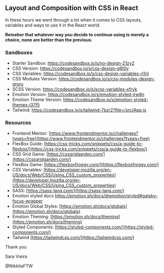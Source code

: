 ## **Layout and Composition with CSS in React**

In these hours we went through a lot when it comes to CSS layouts, variables and ways to use it in the React world.

**Remeber that whatever way you decide to continue using is merely a choice, none are better than the previous.**

### Sandboxes

 - Starter Sandbox: https://codesandbox.io/s/no-design-21zy2
 - CSS Version: https://codesandbox.io/s/css-design-g6t0v
 - CSS Variables: https://codesandbox.io/s/css-design-variables-ri1nl
 - CSS Modules Version: https://codesandbox.io/s/css-modules-design-qroru
 - SCSS Version: https://codesandbox.io/s/scss-variables-xfrvk
 - Emotion Version: https://codesandbox.io/s/emotion-styled-jrw8n
 - Emotion Theme Version: https://codesandbox.io/s/emotion-styled-themes-i37f5
 - Tailwind: https://codesandbox.io/s/tailwind-7bzr2?file=/src/App.js

### Resources

- Frontend Mentor: [https://www.frontendmentor.io/challenges?types=free](https://www.frontendmentor.io/challenges?types=free)
- FlexBox Guide: [https://css-tricks.com/snippets/css/a-guide-to-flexbox/](https://css-tricks.com/snippets/css/a-guide-to-flexbox/)
- CSS Grid Game: [https://cssgridgarden.com/](https://cssgridgarden.com/)
- FlexBox Game: [https://flexboxfroggy.com/](https://flexboxfroggy.com/)
- CSS Variables: [https://developer.mozilla.org/en-US/docs/Web/CSS/Using_CSS_custom_properties](https://developer.mozilla.org/en-US/docs/Web/CSS/Using_CSS_custom_properties)
- SASS: [https://sass-lang.com/](https://sass-lang.com/)
 - Emotion styled docs https://emotion.sh/docs/@emotion/styled#gatsby-focus-wrapper
 - Emotion Global Styles: [https://emotion.sh/docs/globals](https://emotion.sh/docs/globals)
 - Emotion Theming: [https://emotion.sh/docs/theming](https://emotion.sh/docs/theming)
 - Styled Components: [https://styled-components.com/](https://styled-components.com/)
 - Tailwind [https://tailwindcss.com/](https://tailwindcss.com/)


Thank you

Sara Vieira

@NikkitaFTW
